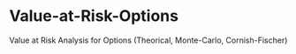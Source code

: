 # Value-at-Risk-Options
Value at Risk Analysis for Options (Theorical, Monte-Carlo, Cornish-Fischer)
